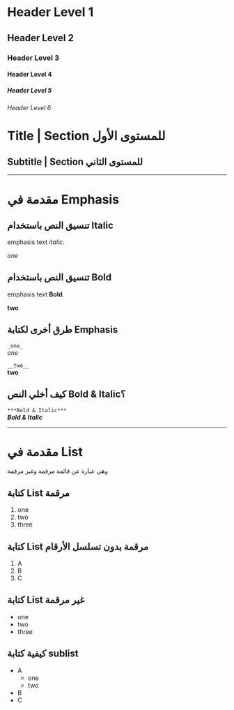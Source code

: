 # Header Level 1
## Header Level 2
### Header Level 3
#### Header Level 4
##### Header Level 5
###### Header Level 6

Title | Section للمستوى الأول
=
Subtitle | Section للمستوى الثاني
--

------------------------------------
# مقدمة في Emphasis
## تنسيق النص باستخدام Italic
emphasis text *italic*.

*one*

## تنسيق النص باستخدام Bold
emphasis text **Bold**.

**two**

## طرق أخرى لكتابة Emphasis
`_one_`\
_one_

`__two__`\
__two__

## كيف أخلي النص Bold & Italic؟
`***Bold & Italic***`\
***Bold & Italic***

------------------------------------

# مقدمة في List
وهي عبارة عن قائمة مرقمة وغير مرقمة

## كتابة List مرقمة
1. one
2. two
3. three

## كتابة List مرقمة بدون تسلسل الأرقام
1. A
7. B
9. C

## كتابة List غير مرقمة
- one
- two
- three

## كيفية كتابة sublist
- A
  - one
  - two
- B
- C
